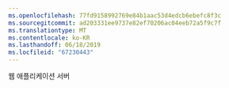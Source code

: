 ```yaml
---
ms.openlocfilehash: 77fd9158992769e84b1aac53d4edcb6ebefc8f3c
ms.sourcegitcommit: ad203331ee9737e82ef70206ac04eeb72a5f9c7f
ms.translationtype: MT
ms.contentlocale: ko-KR
ms.lasthandoff: 06/18/2019
ms.locfileid: "67230443"
---
```

웹 애플리케이션 서버